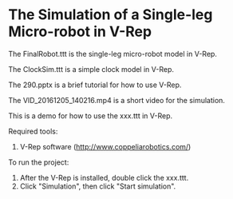 # The Simulation of a Single-leg Micro-robot in V-Rep
The FinalRobot.ttt is the single-leg micro-robot model in V-Rep.

The ClockSim.ttt is a simple clock model in V-Rep.

The 290.pptx is a brief tutorial for how to use V-Rep.

The VID_20161205_140216.mp4 is a short video for the simulation.

This is a demo for how to use the xxx.ttt in V-Rep.

Required tools:
 1. V-Rep software (http://www.coppeliarobotics.com/)
 
To run the project:
 1. After the V-Rep is installed, double click the xxx.ttt.
 2. Click "Simulation", then click "Start simulation".
